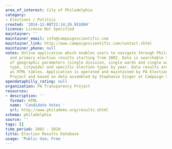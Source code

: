 ```yaml
---
area_of_interest: City of Philadelphia
category:
- Elections / Politics
created: '2014-12-08T22:14:26.951084'
license: License Not Specified
maintainer: ''
maintainer_email: info@campaignscientific.com
maintainer_link: http://www.campaignscientific.com/contact.shtml
maintainer_phone: null
notes: Online application which enables users to navigate through Philadelphia general
  and primary election results starting from 2002. Data is searchable through a combination
  of geographic parameters (single division, single wards and single wards by vote
  type, citywide) and specific election types by year. Data results are displayed
  as HTML tables. Application is operated and maintained by PA Election Transparency
  Project and based on data assembled by Stephanie Singer at Campaign Scientific.
opendataphilly_rating: null
organization: PA Transparency Project
resources:
- description: ''
  format: HTML
  name: 'Candidate Votes '
  url: http://www.philadems.org/results.shtml
schema: philadelphia
source: ''
tags: []
time_period: 2002 - 2010
title: Election Results Database
usage: 'Public Use; Free '
---
```

